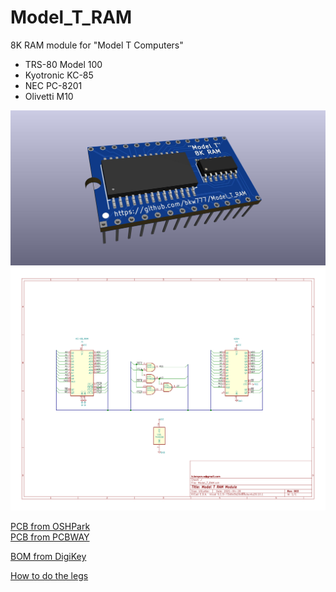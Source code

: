 # Model_T_RAM
8K RAM module for "Model T Computers"  
* TRS-80 Model 100  
* Kyotronic KC-85  
* NEC PC-8201  
* Olivetti M10  

![](Model_T_RAM.jpg)  
![](Model_T_RAM.svg)

[PCB from OSHPark](https://oshpark.com/shared_projects/lwLKIvI9)  
[PCB from PCBWAY](https://www.pcbway.com/project/shareproject/Model_T_RAM.html)

<!-- [BOM for 74HC86 version](https://www.digikey.com/short/ft835777) -->
[BOM from DigiKey](https://www.digikey.com/short/mmz28n7q)

[How to do the legs](doc/DIP_PCB_legs.md)
